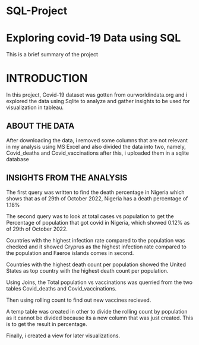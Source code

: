 # SQL-Project
# Exploring covid-19 Data using SQL

This is a brief summary of the project

# INTRODUCTION

In this project, Covid-19 dataset was gotten from ourworldindata.org and i explored the data using Sqlite to analyze and gather insights to be used for visualization in
tableau.


## ABOUT THE DATA

After downloading the data, i removed some columns that are not relevant in my analysis using MS Excel and also divided the data into two, namely, Covid_deaths and Covid_vaccinations
after this, i uploaded them in a sqlite database

## INSIGHTS FROM THE ANALYSIS

The first query was written to find the death percentage in Nigeria which shows that as of 29th of October 2022, Nigeria has a death percentage of 1.18%

The second query was to look at total cases vs population to get the Percentage of population that got covid in Nigeria, which showed 0.12% as of 29th of October 2022.

Countries with the highest infection rate compared to the population was checked and it showed Cryprus as the highest infection rate compared to the population and 
Faeroe islands comes in second.

Countries with the highest death count per population showed the United States as top country with the highest death count per population.

Using Joins, the Total population vs vaccinations was querried from the two tables Covid_deaths and Covid_vaccinations.

Then using rolling count to find out new vaccines recieved.  

A temp table was created in other to divide the rolling count by population as it cannot be divided because its a new column that was just created. This is to get the result in percentage.

Finally, i created a view for later visualizations.
